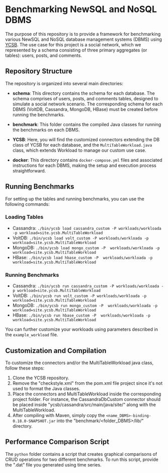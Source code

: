 # Benchmarking NewSQL and NoSQL DBMS

The purpose of this repository is to provide a framework for benchmarking various NewSQL and NoSQL database management systems (DBMS) using [YCSB](https://github.com/brianfrankcooper/YCSB). The use case for this project is a social network, which we represented by a schema consisting of three primary aggregates (or tables): users, posts, and comments.


## Repository Structure

The repository is organized into several main directories:

- **schema**: This directory contains the schema for each database. The schema comprises of users, posts, and comments tables, designed to simulate a social network scenario. The corresponding schema for each DBMS (VoltDB, Cassandra, MongoDB, HBase) must be created before running the benchmarks.

- **benchmark**: This folder contains the compiled Java classes for running the benchmarks on each DBMS.

- **YCSB**: Here, you will find the customized connectors extending the DB class of YCSB for each database, and the `MultiTableWorkload.java` class, which extends Workload to manage our custom use case.

- **docker**: This directory contains `docker-compose.yml` files and associated instructions for each DBMS, making the setup and execution process straightforward.

## Running Benchmarks

For setting up the tables and running benchmarks, you can use the following commands:

### Loading Tables
- Cassandra: `./bin/ycsb load cassandra_custom -P workloads/workloada -p workload=site.ycsb.MultiTableWorkload`
- VoltDB: `./bin/ycsb load volt_custom -P workloads/workloada -p workload=site.ycsb.MultiTableWorkload`
- MongoDB: `./bin/ycsb load mongo_custom -P  workloads/workloada -p workload=site.ycsb.MultiTableWorkload`
- HBase: `./bin/ycsb load hbase_custom -P  workloads/workloada -p workload=site.ycsb.MultiTableWorkload`

### Running Benchmarks
- Cassandra: `./bin/ycsb run cassandra_custom -P workloads/workloada -p workload=site.ycsb.MultiTableWorkload`
- VoltDB: `./bin/ycsb run volt_custom -P workloads/workloada -p workload=site.ycsb.MultiTableWorkload`
- MongoDB: `./bin/ycsb run mongo_custom -P  workloads/workloada -p workload=site.ycsb.MultiTableWorkload`
- HBase: `./bin/ycsb run hbase_custom -P  workloads/workloada -p workload=site.ycsb.MultiTableWorkload`

You can further customize your workloads using parameters described in the `example_workload` file.

## Customization and Compilation

To customize the connectors and/or the MultiTableWorkload java class, follow these steps:

1. Clone the YCSB repository.
2. Remove the "checkstyle.xml" from the pom.xml file project since it's not used to format the Java classes.
3. Place the connectors and MultiTableWorkload inside the corresponding project folder. For instance, the CassandraDbCustom connector should be placed inside "ycsb/cassandra/src/main/java/site/" along with the MultiTableWorkload.
4. After compiling with Maven, simply copy the `<name_DBMS>-binding-0.18.0-SNAPSHOT.jar` into the "benchmark/<folder_DBMS>/lib/" directory.

## Performance Comparison Script

The `python` folder contains a script that creates graphical comparisons of CRUD operations for two different benchmarks. To run this script, provide the ".dat" file you generated using time series.
